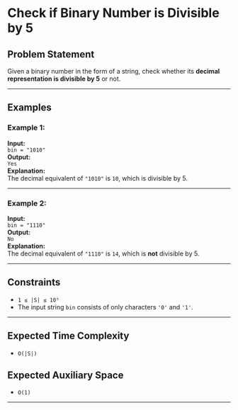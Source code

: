 # Check if Binary Number is Divisible by 5

## Problem Statement

Given a binary number in the form of a string, check whether its **decimal representation is divisible by 5** or not.

---

## Examples

### Example 1:
**Input:**  
`bin = "1010"`  
**Output:**  
`Yes`  
**Explanation:**  
The decimal equivalent of `"1010"` is `10`, which is divisible by 5.

---

### Example 2:
**Input:**  
`bin = "1110"`  
**Output:**  
`No`  
**Explanation:**  
The decimal equivalent of `"1110"` is `14`, which is **not** divisible by 5.

---

## Constraints

- `1 ≤ |S| ≤ 10⁵`
- The input string `bin` consists of only characters `'0'` and `'1'`.

---

## Expected Time Complexity

- `O(|S|)`

## Expected Auxiliary Space

- `O(1)`

---
